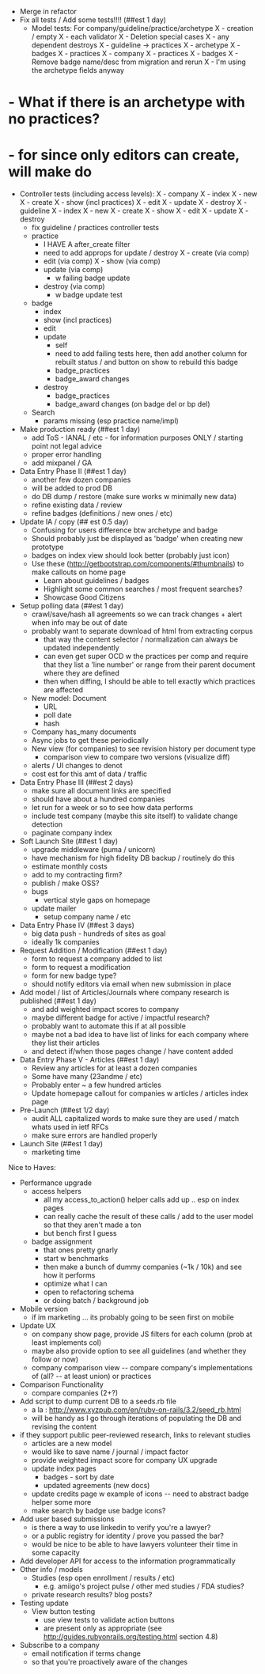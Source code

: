 - Merge in refactor
- Fix all tests / Add some tests!!!! (##est 1 day)
  - Model tests: For company/guideline/practice/archetype
    X - creation / empty
    X - each validator
X    - Deletion special cases
X      - any dependent destroys
X        - guideline -> practices
X        - archetype
X          - badges
X          - practices
X        - company
X          - practices
X          - badges
X  - Remove badge name/desc from migration and rerun
X    - I'm using the archetype fields anyway
#  - What if there is an archetype with no practices?
#     - for since only editors can create, will make do
  - Controller tests (including access levels):
X    - company
X      - index
X      - new
X      - create
X      - show (incl practices)
X      - edit
X      - update
X      - destroy
X    - guideline
X      - index
X      - new
X      - create
X      - show
X      - edit
X      - update
X      - destroy      
    - fix guideline / practices controller tests
    - practice
      - I HAVE A after_create filter
      - need to add approps for update / destroy
X      - create (via comp)
      - edit (via comp)
X      - show (via comp)
      - update (via comp)
        - w failing badge update
      - destroy (via comp)
        - w badge update test
    - badge
      - index
      - show (incl practices)
      - edit
      - update
        - self
        - need to add failing tests here, then add another column for rebuilt status / and button on show to rebuild this badge
        - badge_practices
        - badge_award changes
      - destroy
        - badge_practices
        - badge_award changes (on badge del or bp del)
    - Search
      - params missing (esp practice name/impl)
- Make production ready (##est 1 day)
  - add ToS - IANAL / etc - for information purposes ONLY / starting point not legal advice
  - proper error handling
  - add mixpanel / GA
- Data Entry Phase II (##est 1 day)
  - another few dozen companies
  - will be added to prod DB
  - do DB dump / restore (make sure works w minimally new data)
  - refine existing data / review
  - refine badges (definitions / new ones / etc)
- Update IA / copy (## est 0.5 day)
  - Confusing for users difference btw archetype and badge
  - Should probably just be displayed as 'badge' when creating new prototype
  - badges on index view should look better (probably just icon)
  - Use these (http://getbootstrap.com/components/#thumbnails) to make callouts on home page
    - Learn about guidelines / badges
    - Highlight some common searches / most frequent searches?
    - Showcase Good Citizens
- Setup polling data (##est 1 day)
  - crawl/save/hash all agreements so we can track changes + alert when info may be out of date
  - probably want to separate download of html from extracting corpus
    - that way the content selector / normalization can always be updated independently
    - can even get super OCD w the practices per comp and require that they list a 'line number' or range from their parent document where they are defined
    - then when diffing, I should be able to tell exactly which practices are affected
  - New model: Document
    - URL
    - poll date
    - hash
  - Company has_many documents
  - Async jobs to get these periodically
  - New view (for companies) to see revision history per document type
    - comparison view to compare two versions (visualize diff)
  - alerts  / UI changes to denot
  - cost est for this amt of data / traffic
- Data Entry Phase III (##est 2 days)
  - make sure all document links are specified
  - should have about a hundred companies
  - let run for a week or so to see how data performs
  - include test company (maybe this site itself) to validate change detection
  - paginate company index
- Soft Launch Site (##est 1 day)
  - upgrade middleware (puma / unicorn)
  - have mechanism for high fidelity DB backup / routinely do this
  - estimate monthly costs
  - add to my contracting firm?
  - publish / make OSS?
  - bugs
    - vertical style gaps on homepage
  - update mailer
    - setup company name / etc
- Data Entry Phase IV (##est 3 days)
  - big data push - hundreds of sites as goal
  - ideally 1k companies
- Request Addition / Modification (##est 1 day)
  - form to request a company added to list
  - form to request a modification
  - form for new badge type?
  - should notify editors via email when new submission in place
- Add model / list of Articles/Journals where company research is published (##est 1 day)
  - and add weighted impact scores to company
  - maybe different badge for active / impactful research?
  - probably want to automate this if at all possible
  - maybe not a bad idea to have list of links for each company where they list their articles
  - and detect if/when those pages change / have content added
- Data Entry Phase V - Articles (##est 1 day)
  - Review any articles for at least a dozen companies
  - Some have many (23andme / etc)
  - Probably enter ~ a few hundred articles
  - Update homepage callout for companies w articles / articles index page
- Pre-Launch (##est 1/2 day)
  - audit ALL capitalized words to make sure they are used / match whats used in ietf RFCs
  - make sure errors are handled properly
- Launch Site (##est 1 day)
  - marketing time


Nice to Haves:

- Performance upgrade
  - access helpers
    - all my access_to_action() helper calls add up .. esp on index pages
    - can really cache the result of these calls / add to the user model so that they aren't made a ton
    - but bench first I guess
  - badge assignment
    - that ones pretty gnarly
    - start w benchmarks
    - then make a bunch of dummy companies (~1k / 10k) and see how it performs
    - optimize what I can
    - open to refactoring schema
    - or doing batch / background job
- Mobile version
  - if im marketing ... its probably going to be seen first on mobile
- Update UX
  - on company show page, provide JS filters for each column (prob at least implements col)
  - maybe also provide option to see all guidelines (and whether they follow or now)
  - company comparison view -- compare company's implementations of (all? -- at least union) or practices
- Comparison Functionality
  - compare companies (2+?)
- Add script to dump current DB to a seeds.rb file
  - a la : http://www.xyzpub.com/en/ruby-on-rails/3.2/seed_rb.html
  - will be handy as I go through iterations of populating the DB and revising the content
- if they support public peer-reviewed research, links to relevant studies
  - articles are a new model
  - would like to save name / journal / impact factor
  - provide weighted impact score for company
UX upgrade
  - update index pages
    - badges - sort by date
    - updated agreements (new docs)
  - update credits page w example of icons -- need to abstract badge helper some more
  - make search by badge use badge icons?
- Add user based submissions
  - is there a way to use linkedin to verify you're a lawyer?
  - or a public registry for identity / prove you passed the bar?
  - would be nice to be able to have lawyers volunteer their time in some capacity
- Add developer API for access to the information programmatically
- Other info / models
  - Studies (esp open enrollment / results / etc)
    - e.g. amiigo's project pulse / other med studies / FDA studies?
  - private research results? blog posts?
- Testing update
    - View button testing
      - use view tests to validate action buttons
      - are present only as appropriate (see http://guides.rubyonrails.org/testing.html section 4.8)
- Subscribe to a company
  - email notification if terms change
  - so that you're proactively aware of the changes